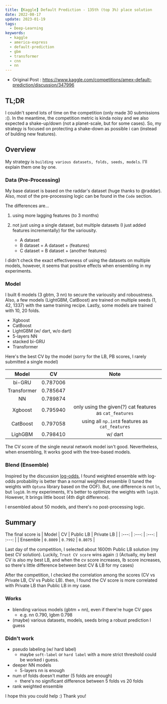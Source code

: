 ```yaml
---
title: [Kaggle] Default Prediction - 135th (top 3%) place solution
date: 2022-08-17
update: 2023-01-19
tags:
  - Deep-Learning
keywords:
  - kaggle
  - america-express
  - default-prediction
  - gbm
  - transformer
  - cnn
  - nn
---
```


* Original Post : <https://www.kaggle.com/competitions/amex-default-prediction/discussion/347996>

## TL;DR

I couldn't spend lots of time on the competition (only made 30 submissions :(). In the meantime, the competition metric is kinda noisy and we also expected a shake-up/down (not a planet-scale, but for some cases). So, my strategy is focused on protecting a shake-down as possible i can (instead of bulding new features).

## Overview

My strategy is `building various datasets, folds, seeds, models`. I'll explain them one by one.

### Data (Pre-Processing)

My base dataset is based on the raddar's dataset (huge thanks to @raddar). Also, most of the pre-processing logic can be found in the `Code` section.

The differences are...

1. using more lagging features (to 3 months)
2. not just using a single dataset, but multiple datasets (I just added features incrementally) for the variousity.

   * A dataset
   * B dataset = A dataset + (features)
   * C dataset = B dataset + (another features)

I didn't check the exact effectiveness of using the datasets on multiple models, however, it seems that positive effects when ensembling in my experiments.

### Model

I built 6 models (3 gbtm, 3 nn) to secure the variousity and roboustness. Also, a few models (LightGBM, CatBoost) are trained on multiple seeds (1, 42, 1337) with the same training recipe. Lastly, some models are trained with 10, 20 folds.

* Xgboost
* CatBoost
* LightGBM (w/ dart, w/o dart)
* 5-layers NN
* stacked bi-GRU
* Transformer

Here's the best CV by the model (sorry for the LB, PB scores, I rarely submitted a single model)

| Model | CV | Note |
| :---: | :---: | :---: |
| bi-GRU | 0.787006 | |
| Transformer | 0.785647 | |
| NN | 0.789874 | |
| Xgboost | 0.795940 | only using the given(?) cat features as `cat_features` |
| CatBoost | 0.797058 | using all `np.int8` features as `cat_features` |
| LighGBM | 0.798410 | w/ dart |

The CV score of the single neural network model isn't good. Nevertheless, when ensembling, It works good with the tree-based models.

### Blend (Ensemble)

Inspired by the discussion [log-odds](https://www.kaggle.com/competitions/amex-default-prediction/discussion/329103), I found weighted ensemble with log-odds probability is better than a normal weighted ensemble (I tuned the weights with `Optuna` library based on the OOF). But, one difference is not `ln`, but `log10`. In my experiments, It's better to optimize the weights with `log10`. However, It brings little boost (4th digit difference).

I ensembled about 50 models, and there's no post-processing logic.

## Summary

The final score is
| Model | CV | Public LB | Private LB |
| :---: | :---: | :---: | :---: |
| Ensemble | `0.8009` | `0.7992` | `0.8075` |

Last day of the competition, I selected about 1600th Public LB solution (my best CV solution). Luckily, `Trust CV score` wins again :) (Actually, my best CV is also my best LB, and when the cv score increases, lb score increases, so there's little difference between best CV & LB for my cases)

After the competition, I checked the correlation among the scores (CV vs Private LB, CV vs Public LB). then, I found the CV score is more correlated with Private LB than Public LB in my case.

### Works

* blending various models (gbtm + nn), even if there're huge CV gaps 
  * e.g. nn 0.790, lgbm 0.798
* (maybe) various datasets, models, seeds bring a robust prediction I guess

### Didn't work

* pseudo labeling (w/ hard label)
  * maybe `soft-label` or `hard label` with a more strict threshold could be worked i guess.
* deeper NN models
  * 5-layers nn is enough
* num of folds doesn't matter (5 folds are enough)
  * there's no significant difference between 5 folds vs 20 folds
* rank weighted ensemble

I hope this you could help :) Thank you!

